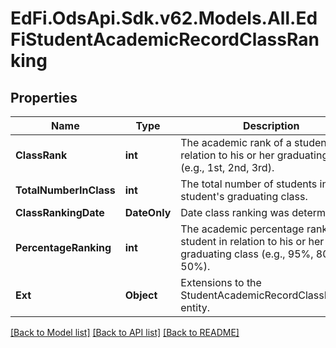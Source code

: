 # EdFi.OdsApi.Sdk.v62.Models.All.EdFiStudentAcademicRecordClassRanking

## Properties

Name | Type | Description | Notes
------------ | ------------- | ------------- | -------------
**ClassRank** | **int** | The academic rank of a student in relation to his or her graduating class (e.g., 1st, 2nd, 3rd). | 
**TotalNumberInClass** | **int** | The total number of students in the student&#39;s graduating class. | 
**ClassRankingDate** | **DateOnly** | Date class ranking was determined. | [optional] 
**PercentageRanking** | **int** | The academic percentage rank of a student in relation to his or her graduating class (e.g., 95%, 80%, 50%). | [optional] 
**Ext** | **Object** | Extensions to the StudentAcademicRecordClassRanking entity. | [optional] 

[[Back to Model list]](../../README.md#documentation-for-models) [[Back to API list]](../../README.md#documentation-for-api-endpoints) [[Back to README]](../../README.md)

